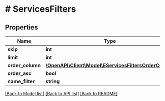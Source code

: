 # # ServicesFilters

## Properties

Name | Type | Description | Notes
------------ | ------------- | ------------- | -------------
**skip** | **int** |  | [optional]
**limit** | **int** |  | [optional]
**order_column** | [**\OpenAPI\Client\Model\EServicesFiltersOrderColumn**](EServicesFiltersOrderColumn.md) |  | [optional]
**order_asc** | **bool** |  | [optional]
**name_filter** | **string** |  | [optional]

[[Back to Model list]](../../README.md#models) [[Back to API list]](../../README.md#endpoints) [[Back to README]](../../README.md)
